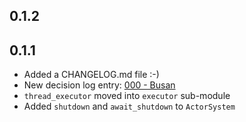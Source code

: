 ## 0.1.2

## 0.1.1

  + Added a CHANGELOG.md file :-)
  + New decision log entry: [000 - Busan][dl_000]
  + `thread_executor` moved into `executor` sub-module
  + Added `shutdown` and `await_shutdown` to `ActorSystem`

  [dl_000]: http://github.com/JohnMurray/busan/blob/master/decisions/000-busan.md
